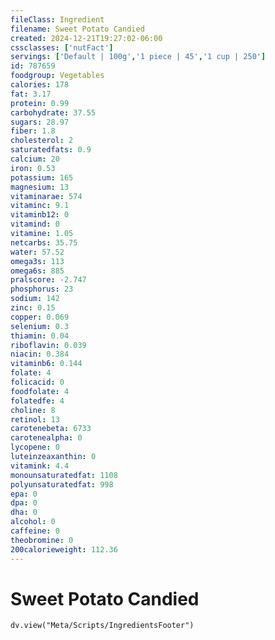 ```yaml
---
fileClass: Ingredient
filename: Sweet Potato Candied
created: 2024-12-21T19:27:02-06:00
cssclasses: ['nutFact']
servings: ['Default | 100g','1 piece | 45','1 cup | 250']
id: 787659
foodgroup: Vegetables
calories: 178
fat: 3.17
protein: 0.99
carbohydrate: 37.55
sugars: 28.97
fiber: 1.8
cholesterol: 2
saturatedfats: 0.9
calcium: 20
iron: 0.53
potassium: 165
magnesium: 13
vitaminarae: 574
vitaminc: 9.1
vitaminb12: 0
vitamind: 0
vitamine: 1.05
netcarbs: 35.75
water: 57.52
omega3s: 113
omega6s: 885
pralscore: -2.747
phosphorus: 23
sodium: 142
zinc: 0.15
copper: 0.069
selenium: 0.3
thiamin: 0.04
riboflavin: 0.039
niacin: 0.384
vitaminb6: 0.144
folate: 4
folicacid: 0
foodfolate: 4
folatedfe: 4
choline: 8
retinol: 13
carotenebeta: 6733
carotenealpha: 0
lycopene: 0
luteinzeaxanthin: 0
vitamink: 4.4
monounsaturatedfat: 1108
polyunsaturatedfat: 998
epa: 0
dpa: 0
dha: 0
alcohol: 0
caffeine: 0
theobromine: 0
200calorieweight: 112.36
---
```


# Sweet Potato Candied

```dataviewjs
dv.view("Meta/Scripts/IngredientsFooter")
```